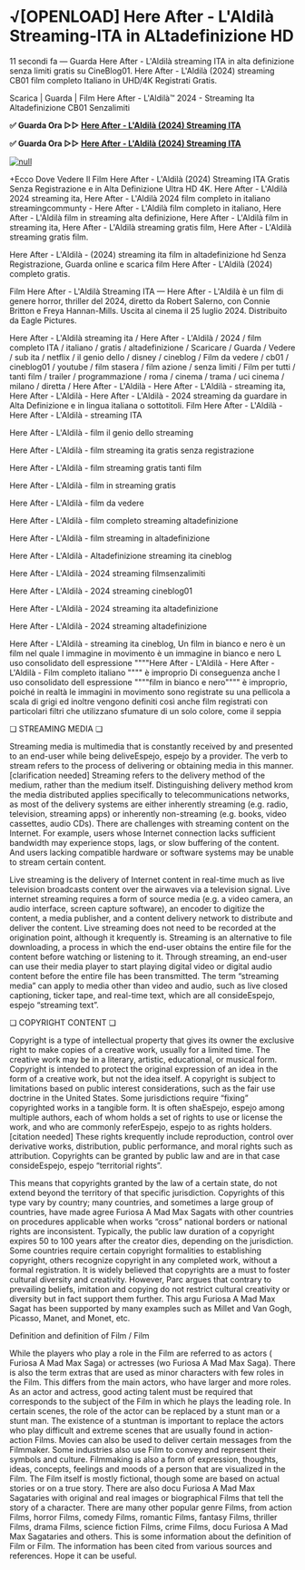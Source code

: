 # √[OPENLOAD] Here After - L'Aldilà Streaming-ITA in ALtadefinizione HD

11 secondi fa — Guarda Here After - L'Aldilà streaming ITA in alta definizione senza limiti gratis su CineBlog01. Here After - L'Aldilà (2024) streaming CB01 film completo Italiano in UHD/4K Registrati Gratis.

Scarica | Guarda | Film Here After - L'Aldilà™ 2024 - Streaming Ita Altadefinizione CB01 Senzalimiti

**✅ Guarda Ora ▷▷ [Here After - L'Aldilà (2024) Streaming ITA](https://t.co/KnfNMGFNps)**

**✅ Guarda Ora ▷▷ [Here After - L'Aldilà (2024) Streaming ITA](https://t.co/KnfNMGFNps)**

[![null](https://static.wixstatic.com/media/855a25_043b5abeb4ae4d35ac003198e7fe56ed~mv2.gif)](https://t.co/KnfNMGFNps)

+Ecco Dove Vedere Il Film Here After - L'Aldilà (2024) Streaming ITA Gratis Senza Registrazione e in Alta Definizione Ultra HD 4K. Here After - L'Aldilà 2024 streaming ita, Here After - L'Aldilà 2024 film completo in italiano streamingcommunty - Here After - L'Aldilà film completo in italiano, Here After - L'Aldilà film in streaming alta definizione, Here After - L'Aldilà film in streaming ita, Here After - L'Aldilà streaming gratis film, Here After - L'Aldilà streaming gratis film.

Here After - L'Aldilà - (2024) streaming ita film in altadefinizione hd Senza Registrazione, Guarda online e scarica film Here After - L'Aldilà (2024) completo gratis.

Film Here After - L'Aldilà Streaming ITA — Here After - L'Aldilà è un film di genere horror, thriller del 2024, diretto da Robert Salerno, con Connie Britton e Freya Hannan-Mills. Uscita al cinema il 25 luglio 2024. Distribuito da Eagle Pictures.

Here After - L'Aldilà streaming ita / Here After - L'Aldilà / 2024 / film completo ITA / italiano / gratis / altadefinizione / Scaricare / Guarda / Vedere / sub ita / netflix / il genio dello / disney / cineblog / Film da vedere / cb01 / cineblog01 / youtube / film stasera / film azione / senza limiti / Film per tutti / tanti film / trailer / programmazione / roma / cinema / trama / uci cinema / milano / diretta / Here After - L'Aldilà - Here After - L'Aldilà - streaming ita, Here After - L'Aldilà - Here After - L'Aldilà - 2024 streaming da guardare in Alta Definizione e in lingua italiana o sottotitoli. Film Here After - L'Aldilà - Here After - L'Aldilà - streaming ITA

Here After - L'Aldilà - film il genio dello streaming

Here After - L'Aldilà - film streaming ita gratis senza registrazione

Here After - L'Aldilà - film streaming gratis tanti film

Here After - L'Aldilà - film in streaming gratis

Here After - L'Aldilà - film da vedere

Here After - L'Aldilà - film completo streaming altadefinizione

Here After - L'Aldilà - film streaming in altadefinizione

Here After - L'Aldilà - Altadefinizione streaming ita cineblog

Here After - L'Aldilà - 2024 streaming filmsenzalimiti

Here After - L'Aldilà - 2024 streaming cineblog01

Here After - L'Aldilà - 2024 streaming ita altadefinizione

Here After - L'Aldilà - 2024 streaming altadefinizione

Here After - L'Aldilà - streaming ita cineblog, Un film in bianco e nero è un film nel quale l immagine in movimento è un immagine in bianco e nero L uso consolidato dell espressione """"Here After - L'Aldilà - Here After - L'Aldilà - Film completo italiano """" è improprio Di conseguenza anche l uso consolidato dell espressione """"film in bianco e nero"""" è improprio, poiché in realtà le immagini in movimento sono registrate su una pellicola a scala di grigi ed inoltre vengono definiti così anche film registrati con particolari filtri che utilizzano sfumature di un solo colore, come il seppia

❏ STREAMING MEDIA ❏

Streaming media is multimedia that is constantly received by and presented to an end-user while being deliveEspejo, espejo by a provider. The verb to stream refers to the process of delivering or obtaining media in this manner.[clarification needed] Streaming refers to the delivery method of the medium, rather than the medium itself. Distinguishing delivery method krom the media distributed applies specifically to telecommunications networks, as most of the delivery systems are either inherently streaming (e.g. radio, television, streaming apps) or inherently non-streaming (e.g. books, video cassettes, audio CDs). There are challenges with streaming content on the Internet. For example, users whose Internet connection lacks sufficient bandwidth may experience stops, lags, or slow buffering of the content. And users lacking compatible hardware or software systems may be unable to stream certain content.

Live streaming is the delivery of Internet content in real-time much as live television broadcasts content over the airwaves via a television signal. Live internet streaming requires a form of source media (e.g. a video camera, an audio interface, screen capture software), an encoder to digitize the content, a media publisher, and a content delivery network to distribute and deliver the content. Live streaming does not need to be recorded at the origination point, although it krequently is. Streaming is an alternative to file downloading, a process in which the end-user obtains the entire file for the content before watching or listening to it. Through streaming, an end-user can use their media player to start playing digital video or digital audio content before the entire file has been transmitted. The term “streaming media” can apply to media other than video and audio, such as live closed captioning, ticker tape, and real-time text, which are all consideEspejo, espejo “streaming text”.

❏ COPYRIGHT CONTENT ❏

Copyright is a type of intellectual property that gives its owner the exclusive right to make copies of a creative work, usually for a limited time. The creative work may be in a literary, artistic, educational, or musical form. Copyright is intended to protect the original expression of an idea in the form of a creative work, but not the idea itself. A copyright is subject to limitations based on public interest considerations, such as the fair use doctrine in the United States. Some jurisdictions require “fixing” copyrighted works in a tangible form. It is often shaEspejo, espejo among multiple authors, each of whom holds a set of rights to use or license the work, and who are commonly referEspejo, espejo to as rights holders.[citation needed] These rights krequently include reproduction, control over derivative works, distribution, public performance, and moral rights such as attribution. Copyrights can be granted by public law and are in that case consideEspejo, espejo “territorial rights”.

This means that copyrights granted by the law of a certain state, do not extend beyond the territory of that specific jurisdiction. Copyrights of this type vary by country; many countries, and sometimes a large group of countries, have made agree Furiosa A Mad Max Sagats with other countries on procedures applicable when works “cross” national borders or national rights are inconsistent. Typically, the public law duration of a copyright expires 50 to 100 years after the creator dies, depending on the jurisdiction. Some countries require certain copyright formalities to establishing copyright, others recognize copyright in any completed work, without a formal registration. It is widely believed that copyrights are a must to foster cultural diversity and creativity. However, Parc argues that contrary to prevailing beliefs, imitation and copying do not restrict cultural creativity or diversity but in fact support them further. This argu Furiosa A Mad Max Sagat has been supported by many examples such as Millet and Van Gogh, Picasso, Manet, and Monet, etc.

Definition and definition of Film / Film

While the players who play a role in the Film are referred to as actors ( Furiosa A Mad Max Saga) or actresses (wo Furiosa A Mad Max Saga). There is also the term extras that are used as minor characters with few roles in the Film. This differs from the main actors, who have larger and more roles. As an actor and actress, good acting talent must be required that corresponds to the subject of the Film in which he plays the leading role. In certain scenes, the role of the actor can be replaced by a stunt man or a stunt man. The existence of a stuntman is important to replace the actors who play difficult and extreme scenes that are usually found in action-action Films. Movies can also be used to deliver certain messages from the Filmmaker. Some industries also use Film to convey and represent their symbols and culture. Filmmaking is also a form of expression, thoughts, ideas, concepts, feelings and moods of a person that are visualized in the Film. The Film itself is mostly fictional, though some are based on actual stories or on a true story. There are also docu Furiosa A Mad Max Sagataries with original and real images or biographical Films that tell the story of a character. There are many other popular genre Films, from action Films, horror Films, comedy Films, romantic Films, fantasy Films, thriller Films, drama Films, science fiction Films, crime Films, docu Furiosa A Mad Max Sagataries and others. This is some information about the definition of Film or Film. The information has been cited from various sources and references. Hope it can be useful.
